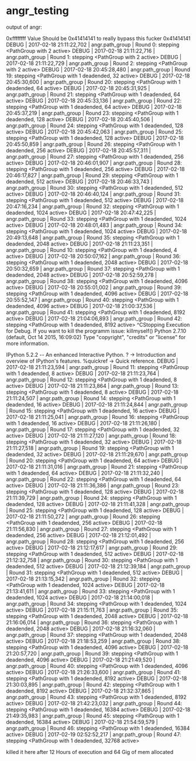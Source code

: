 # angr_testing

output of angr:

0xffffffff
Value Should be 0x41414141 to really bypass this fucker
0x41414141
DEBUG   | 2017-02-18 21:11:22,702 | angr.path_group | Round 0: stepping <PathGroup with 2 active>
DEBUG   | 2017-02-18 21:11:22,716 | angr.path_group | Round 1: stepping <PathGroup with 2 active>
DEBUG   | 2017-02-18 21:11:22,729 | angr.path_group | Round 2: stepping <PathGroup with 2 active>
DEBUG   | 2017-02-18 20:45:28,480 | angr.path_group | Round 19: stepping <PathGroup with 1 deadended, 32 active>
DEBUG   | 2017-02-18 20:45:30,600 | angr.path_group | Round 20: stepping <PathGroup with 1 deadended, 64 active>
DEBUG   | 2017-02-18 20:45:31,925 | angr.path_group | Round 21: stepping <PathGroup with 1 deadended, 64 active>
DEBUG   | 2017-02-18 20:45:33,136 | angr.path_group | Round 22: stepping <PathGroup with 1 deadended, 64 active>
DEBUG   | 2017-02-18 20:45:37,219 | angr.path_group | Round 23: stepping <PathGroup with 1 deadended, 128 active>
DEBUG   | 2017-02-18 20:45:40,506 | angr.path_group | Round 24: stepping <PathGroup with 1 deadended, 128 active>
DEBUG   | 2017-02-18 20:45:42,063 | angr.path_group | Round 25: stepping <PathGroup with 1 deadended, 128 active>
DEBUG   | 2017-02-18 20:45:50,859 | angr.path_group | Round 26: stepping <PathGroup with 1 deadended, 256 active>
DEBUG   | 2017-02-18 20:45:57,311 | angr.path_group | Round 27: stepping <PathGroup with 1 deadended, 256 active>
DEBUG   | 2017-02-18 20:46:01,907 | angr.path_group | Round 28: stepping <PathGroup with 1 deadended, 256 active>
DEBUG   | 2017-02-18 20:46:17,827 | angr.path_group | Round 29: stepping <PathGroup with 1 deadended, 512 active>
DEBUG   | 2017-02-18 20:46:33,743 | angr.path_group | Round 30: stepping <PathGroup with 1 deadended, 512 active>
DEBUG   | 2017-02-18 20:46:40,124 | angr.path_group | Round 31: stepping <PathGroup with 1 deadended, 512 active>
DEBUG   | 2017-02-18 20:47:16,234 | angr.path_group | Round 32: stepping <PathGroup with 1 deadended, 1024 active>
DEBUG   | 2017-02-18 20:47:42,225 | angr.path_group | Round 33: stepping <PathGroup with 1 deadended, 1024 active>
DEBUG   | 2017-02-18 20:48:01,483 | angr.path_group | Round 34: stepping <PathGroup with 1 deadended, 1024 active>
DEBUG   | 2017-02-18 20:49:13,648 | angr.path_group | Round 35: stepping <PathGroup with 1 deadended, 2048 active>
DEBUG   | 2017-02-18 21:11:23,351 | angr.path_group | Round 10: stepping <PathGroup with 1 deadended, 4 active>
DEBUG   | 2017-02-18 20:50:07,162 | angr.path_group | Round 36: stepping <PathGroup with 1 deadended, 2048 active>
DEBUG   | 2017-02-18 20:50:32,659 | angr.path_group | Round 37: stepping <PathGroup with 1 deadended, 2048 active>
DEBUG   | 2017-02-18 20:52:59,278 | angr.path_group | Round 38: stepping <PathGroup with 1 deadended, 4096 active>
DEBUG   | 2017-02-18 20:55:01,002 | angr.path_group | Round 39: stepping <PathGroup with 1 deadended, 4096 active>
DEBUG   | 2017-02-18 20:55:52,147 | angr.path_group | Round 40: stepping <PathGroup with 1 deadended, 4096 active>
DEBUG   | 2017-02-18 21:00:37,536 | angr.path_group | Round 41: stepping <PathGroup with 1 deadended, 8192 active>
DEBUG   | 2017-02-18 21:04:06,893 | angr.path_group | Round 42: stepping <PathGroup with 1 deadended, 8192 active>
^CStopping Execution for Debug. If you want to kill the programm issue: killmyself()
Python 2.7.10 (default, Oct 14 2015, 16:09:02)
Type "copyright", "credits" or "license" for more information.

IPython 5.2.2 -- An enhanced Interactive Python.
?         -> Introduction and overview of IPython's features.
%quickref -> Quick reference.
DEBUG   | 2017-02-18 21:11:23,594 | angr.path_group | Round 11: stepping <PathGroup with 1 deadended, 8 active>
DEBUG   | 2017-02-18 21:11:23,764 | angr.path_group | Round 12: stepping <PathGroup with 1 deadended, 8 active>
DEBUG   | 2017-02-18 21:11:23,864 | angr.path_group | Round 13: stepping <PathGroup with 1 deadended, 8 active>
DEBUG   | 2017-02-18 21:11:24,507 | angr.path_group | Round 14: stepping <PathGroup with 1 deadended, 16 active>
DEBUG   | 2017-02-18 21:11:24,844 | angr.path_group | Round 15: stepping <PathGroup with 1 deadended, 16 active>
DEBUG   | 2017-02-18 21:11:25,041 | angr.path_group | Round 16: stepping <PathGroup with 1 deadended, 16 active>
DEBUG   | 2017-02-18 21:11:26,180 | angr.path_group | Round 17: stepping <PathGroup with 1 deadended, 32 active>
DEBUG   | 2017-02-18 21:11:27,120 | angr.path_group | Round 18: stepping <PathGroup with 1 deadended, 32 active>
DEBUG   | 2017-02-18 21:11:27,518 | angr.path_group | Round 19: stepping <PathGroup with 1 deadended, 32 active>
DEBUG   | 2017-02-18 21:11:29,670 | angr.path_group | Round 20: stepping <PathGroup with 1 deadended, 64 active>
DEBUG   | 2017-02-18 21:11:31,016 | angr.path_group | Round 21: stepping <PathGroup with 1 deadended, 64 active>
DEBUG   | 2017-02-18 21:11:32,240 | angr.path_group | Round 22: stepping <PathGroup with 1 deadended, 64 active>
DEBUG   | 2017-02-18 21:11:36,386 | angr.path_group | Round 23: stepping <PathGroup with 1 deadended, 128 active>
DEBUG   | 2017-02-18 21:11:39,729 | angr.path_group | Round 24: stepping <PathGroup with 1 deadended, 128 active>
DEBUG   | 2017-02-18 21:11:41,328 | angr.path_group | Round 25: stepping <PathGroup with 1 deadended, 128 active>
DEBUG   | 2017-02-18 21:11:50,272 | angr.path_group | Round 26: stepping <PathGroup with 1 deadended, 256 active>
DEBUG   | 2017-02-18 21:11:56,830 | angr.path_group | Round 27: stepping <PathGroup with 1 deadended, 256 active>
DEBUG   | 2017-02-18 21:12:01,492 | angr.path_group | Round 28: stepping <PathGroup with 1 deadended, 256 active>
DEBUG   | 2017-02-18 21:12:17,617 | angr.path_group | Round 29: stepping <PathGroup with 1 deadended, 512 active>
DEBUG   | 2017-02-18 21:12:32,758 | angr.path_group | Round 30: stepping <PathGroup with 1 deadended, 512 active>
DEBUG   | 2017-02-18 21:12:39,184 | angr.path_group | Round 31: stepping <PathGroup with 1 deadended, 512 active>
DEBUG   | 2017-02-18 21:13:15,342 | angr.path_group | Round 32: stepping <PathGroup with 1 deadended, 1024 active>
DEBUG   | 2017-02-18 21:13:41,611 | angr.path_group | Round 33: stepping <PathGroup with 1 deadended, 1024 active>
DEBUG   | 2017-02-18 21:14:00,018 | angr.path_group | Round 34: stepping <PathGroup with 1 deadended, 1024 active>
DEBUG   | 2017-02-18 21:15:11,763 | angr.path_group | Round 35: stepping <PathGroup with 1 deadended, 2048 active>
DEBUG   | 2017-02-18 21:16:06,014 | angr.path_group | Round 36: stepping <PathGroup with 1 deadended, 2048 active>
DEBUG   | 2017-02-18 21:16:32,060 | angr.path_group | Round 37: stepping <PathGroup with 1 deadended, 2048 active>
DEBUG   | 2017-02-18 21:18:53,259 | angr.path_group | Round 38: stepping <PathGroup with 1 deadended, 4096 active>
DEBUG   | 2017-02-18 21:20:57,720 | angr.path_group | Round 39: stepping <PathGroup with 1 deadended, 4096 active>
DEBUG   | 2017-02-18 21:21:49,520 | angr.path_group | Round 40: stepping <PathGroup with 1 deadended, 4096 active>
DEBUG   | 2017-02-18 21:26:33,600 | angr.path_group | Round 41: stepping <PathGroup with 1 deadended, 8192 active>
DEBUG   | 2017-02-18 21:30:03,895 | angr.path_group | Round 42: stepping <PathGroup with 1 deadended, 8192 active>
DEBUG   | 2017-02-18 21:32:37,865 | angr.path_group | Round 43: stepping <PathGroup with 1 deadended, 8192 active>
DEBUG   | 2017-02-18 21:42:23,032 | angr.path_group | Round 44: stepping <PathGroup with 1 deadended, 16384 active>
DEBUG   | 2017-02-18 21:49:35,983 | angr.path_group | Round 45: stepping <PathGroup with 1 deadended, 16384 active>
DEBUG   | 2017-02-18 21:54:59,579 | angr.path_group | Round 46: stepping <PathGroup with 1 deadended, 16384 active>
DEBUG   | 2017-02-19 02:52:52,217 | angr.path_group | Round 47: stepping <PathGroup with 1 deadended, 32768 active>

killed it here after 12 Hours of execution and 64 Gig of mem allocated

